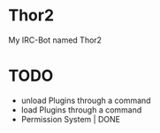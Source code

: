 Thor2
=====

My IRC-Bot named Thor2

TODO
====
- unload Plugins through a command
- load Plugins through a command
- Permission System | DONE
